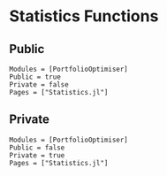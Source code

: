 # Statistics Functions

## Public

```@autodocs
Modules = [PortfolioOptimiser]
Public = true
Private = false
Pages = ["Statistics.jl"]
```

## Private

```@autodocs
Modules = [PortfolioOptimiser]
Public = false
Private = true
Pages = ["Statistics.jl"]
```
